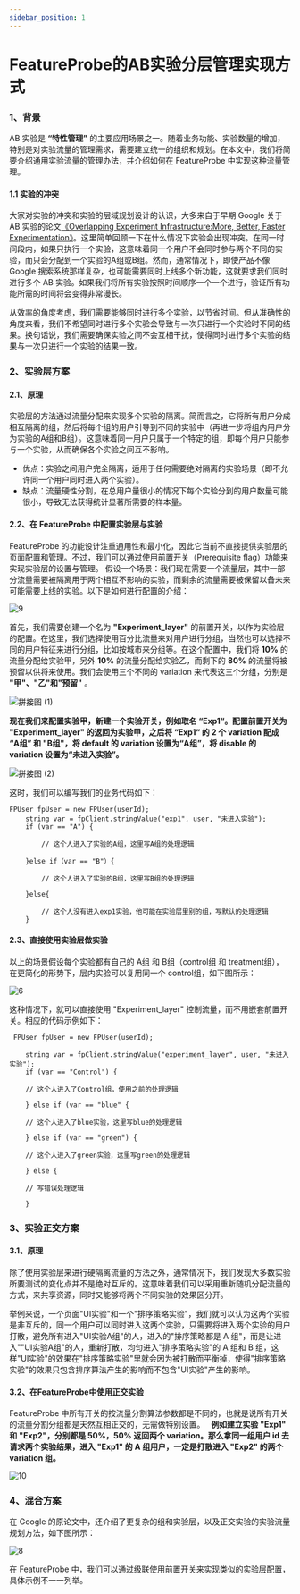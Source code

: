```yaml
---
sidebar_position: 1
---
```


# FeatureProbe的AB实验分层管理实现方式

### 1、背景

AB 实验是 **“特性管理”** 的主要应用场景之一。随着业务功能、实验数量的增加，特别是对实验流量的管理需求，需要建立统一的组织和规划。在本文中，我们将简要介绍通用实验流量的管理办法，并介绍如何在 FeatureProbe 中实现这种流量管理。

####  1.1 实验的冲突

大家对实验的冲突和实验的层域规划设计的认识，大多来自于早期 Google 关于 AB 实验的论文[《Overlapping Experiment Infrastructure:More, Better, Faster Experimentation》](https://static.googleusercontent.com/media/research.google.com/en//pubs/archive/36500.pdf)。这里简单回顾一下在什么情况下实验会出现冲突。在同一时间段内，如果只执行一个实验，这意味着同一个用户不会同时参与两个不同的实验，而只会分配到一个实验的A组或B组。然而，通常情况下，即使产品不像 Google 搜索系统那样复杂，也可能需要同时上线多个新功能，这就要求我们同时进行多个 AB 实验。如果我们将所有实验按照时间顺序一个一个进行，验证所有功能所需的时间将会变得非常漫长。

从效率的角度考虑，我们需要能够同时进行多个实验，以节省时间。但从准确性的角度来看，我们不希望同时进行多个实验会导致与一次只进行一个实验时不同的结果。换句话说，我们需要确保实验之间不会互相干扰，使得同时进行多个实验的结果与一次只进行一个实验的结果一致。

### 2、实验层方案

#### 2.1、原理

实验层的方法通过流量分配来实现多个实验的隔离。简而言之，它将所有用户分成相互隔离的组，然后将每个组的用户引导到不同的实验中（再进一步将组内用户分为实验的A组和B组）。这意味着同一用户只属于一个特定的组，即每个用户只能参与一个实验，从而确保各个实验之间互不影响。
 
- 优点：实验之间用户完全隔离，适用于任何需要绝对隔离的实验场景（即不允许同一个用户同时进入两个实验）。
- 缺点：流量硬性分割，在总用户量很小的情况下每个实验分到的用户数量可能很小，导致无法获得统计显著所需要的样本量。

####  2.2、在 FeatureProbe 中配置实验层与实验

FeatureProbe 的功能设计注重通用性和最小化，因此它当前不直接提供实验层的页面配置和管理。不过，我们可以通过使用前置开关（Prerequisite flag）功能来实现实验层的设置与管理。
假设一个场景：我们现在需要一个流量层，其中一部分流量需要被隔离用于两个相互不影响的实验，而剩余的流量需要被保留以备未来可能需要上线的实验。以下是如何进行配置的介绍：

![9](/practice-ab-pic1.png)

首先，我们需要创建一个名为 **"Experiment_layer"** 的前置开关，以作为实验层的配置。在这里，我们选择使用百分比流量来对用户进行分组，当然也可以选择不同的用户特征来进行分组，比如按城市来分组等。在这个配置中，我们将 **10%** 的流量分配给实验甲，另外 **10%** 的流量分配给实验乙，而剩下的 **80%** 的流量将被预留以供将来使用。我们会使用三个不同的 variation 来代表这三个分组，分别是 **"甲"、"乙"和"预留"** 。

![拼接图 (1)](/practice-ab-pic2.jpeg)

**现在我们来配置实验甲，新建一个实验开关，例如取名 “Exp1“。配置前置开关为 "Experiment_layer" 的返回为实验甲，之后将 “Exp1“ 的 2 个 variation 配成 “A组” 和 "B组"，将 default 的 variation 设置为“A组”，将 disable 的 variation 设置为“未进入实验”。**

![拼接图 (2)](/practice-ab-pic3.jpeg)

这时，我们可以编写我们的业务代码如下：

```
FPUser fpUser = new FPUser(userId);
    string var = fpClient.stringValue("exp1", user, "未进入实验");
    if (var == "A") {
        
        // 这个人进入了实验的A组，这里写A组的处理逻辑
        
    }else if（var == "B"）{
        
        // 这个人进入了实验的B组，这里写B组的处理逻辑
        
    }else{
        
        // 这个人没有进入exp1实验，他可能在实验层里别的组，写默认的处理逻辑
    }
```

#### 2.3、直接使用实验层做实验

以上的场景假设每个实验都有自己的 A组 和 B组（control组 和 treatment组），在更简化的形势下，层内实验可以复用同一个 control组，如下图所示：

![6](/practice-ab-pic4.png)

这种情况下，就可以直接使用 "Experiment_layer" 控制流量，而不用嵌套前置开关。相应的代码示例如下：

```
 FPUser fpUser = new FPUser(userId);
   
    string var = fpClient.stringValue("experiment_layer", user, "未进入实验");
    if (var == "Control") {
        
    // 这个人进入了Control组，使用之前的处理逻辑
    
    } else if (var == "blue" {
        
    // 这个人进入了blue实验，这里写blue的处理逻辑
    
    } else if (var == "green") {
        
    // 这个人进入了green实验，这里写green的处理逻辑
    
    } else {
        
    // 写错误处理逻辑
    
    }
```
### 3、实验正交方案

#### 3.1、原理

除了使用实验层来进行硬隔离流量的方法之外，通常情况下，我们发现大多数实验所要测试的变化点并不是绝对互斥的。这意味着我们可以采用重新随机分配流量的方式，来共享资源，同时又能够将两个不同实验的效果区分开。 

举例来说，一个页面"UI实验"和一个"排序策略实验"，我们就可以认为这两个实验是非互斥的，同一个用户可以同时进入这两个实验，只需要将进入两个实验的用户打散，避免所有进入"UI实验A组"的人，进入的"排序策略都是 A 组"，而是让进入""UI实验A组"的人，重新打散，均匀进入"排序策略实验"的 A 组和 B 组，这样"UI实验"的效果在"排序策略实验"里就会因为被打散而平衡掉，使得"排序策略实验"的效果只包含排序算法产生的影响而不包含"UI实验"产生的影响。

#### 3.2、在FeatureProbe中使用正交实验

FeatureProbe 中所有开关的按流量分割算法参数都是不同的，也就是说所有开关的流量分割分组都是天然互相正交的，无需做特别设置。
 
**例如建立实验 "Exp1" 和 "Exp2"，分别都是 50%，50% 返回两个 variation。那么拿同一组用户 id 去请求两个实验结果，进入 "Exp1" 的 A 组用户，一定是打散进入 "Exp2" 的两个 variation 组。**

![10](/practice-ab-pic5.png)


### 4、混合方案

在 Google 的原论文中，还介绍了更复杂的组和实验层，以及正交实验的实验流量规划方法，如下图所示：

![8](/practice-ab-pic6.png)

在 FeatureProbe 中，我们可以通过级联使用前置开关来实现类似的实验层配置，具体示例不一一列举。

